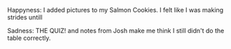 Happyness:
I added pictures to my Salmon Cookies. I felt like I was making strides untill


Sadness:
THE QUIZ! and notes from Josh make me think I still didn't do the table correctly.
